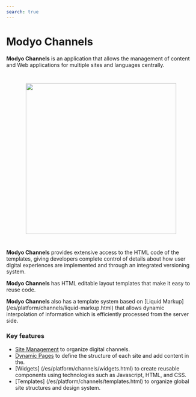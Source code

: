 ```yaml
---
search: true
---
```


# Modyo Channels

**Modyo Channels** is an application that allows the management of content and Web applications for multiple sites and languages centrally.

 <img src="/assets/img/channels/header.jpg" style="margin: 40px auto; width: 400px; display: block;"> 

**Modyo Channels** provides extensive access to the HTML code of the templates, giving developers complete control of details about how user digital experiences are implemented and through an integrated versioning system.

**Modyo Channels** has HTML editable layout templates that make it easy to reuse code.

**Modyo Channels** also has a template system based on [Liquid Markup] (/es/platform/channels/liquid-markup.html) that allows dynamic interpolation of information which is efficiently processed from the server side.

### Key features

- [Site Management](/es/platform/channels/sites.html) to organize digital channels.
- [Dynamic Pages](/es/platform/channels/pages.html) to define the structure of each site and add content in the.
- [Widgets] (/es/platform/channels/widgets.html) to create reusable components using technologies such as Javascript, HTML, and CSS.
- [Templates] (/es/platform/channels/templates.html) to organize global site structures and design system.
